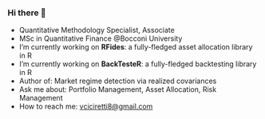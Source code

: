 ### Hi there 👋
- Quantitative Methodology Specialist, Associate
- MSc in Quantitative Finance @Bocconi University
- I’m currently working on **RFides**: a fully-fledged asset allocation library in R
- I’m currently working on **BackTesteR**: a fully-fledged backtesting library in R
- Author of: Market regime detection via realized covariances
- Ask me about: Portfolio Management, Asset Allocation, Risk Management
- How to reach me: vciciretti8@gmail.com
